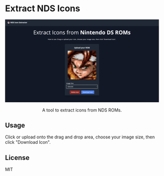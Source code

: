 # Extract NDS Icons
<p align="center">
  <img src="./docs/screen_shot.png" alt="Heroicons">
</p>

<p align="center">
  A tool to extract icons from NDS ROMs.
<p>


## Usage
Click or upload onto the drag and drop area, choose your image size, then click "Download Icon".

## License
MIT